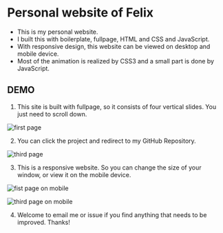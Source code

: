 # Personal website of Felix

- This is my personal website.
- I built this with boilerplate, fullpage, HTML and CSS and JavaScript.
- With responsive design, this website can be viewed on desktop and mobile device.
- Most of the animation is realized by CSS3 and a small part is done by JavaScript.

## DEMO

1. This site is built with fullpage, so it consists of four vertical slides. You just need to scroll down.

![first page](https://github.com/felixyonex/blob/master/img/demo01.png)


2. You can click the project and redirect to my GitHub Repository.

![third page](https://github.com/felixyonex/blob/master/img/demo02.png)


3. This is a responsive website. So you can change the size of your window, or view it on the mobile device.

![fist page on mobile](https://github.com/felixyonex/blob/master/img/demo03.png)

![third page on mobile](https://github.com/felixyonex/blob/master/img/demo04.png)

4. Welcome to email me or issue if you find anything that needs to be improved. Thanks!